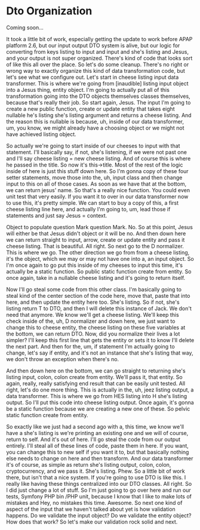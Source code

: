 # Dto Organization

Coming soon...

It took a little bit of work, especially getting the update to work before APAP
platform 2.6, but our input output DTO system is alive, but our logic for converting
from keys listing to input and input and she's listing and Jesus, and your output is
not super organized. There's kind of code that looks sort of like this all over the
place. So let's do some cleanup. There's no right or wrong way to exactly organize
this kind of data transformation code, but let's see what we configure out. Let's
start in cheese listing input data transformer. This is where we're going from
[inaudible] listing input object into a Jesus thing, entity object. I'm going to
actually put all of this transformation going into the DTO objects themselves classes
themselves, because that's really their job. So start again, Jesus. The input I'm
going to create a new public function, create or update entity that takes eight
nullable he's listing she's listing argument and returns a cheese listing. And the
reason this is nullable is because, uh, inside of our data transformer, um, you know,
we might already have a choosing object or we might not have achieved listing object.

So actually we're going to start inside of our cheeses to input with that statement.
I'll basically say, if not, she's listening, if we were not past one and I'll say
cheese listing = new cheese listing. And of course this is where he passed in the
title. So now it's this->title. Most of the rest of the logic inside of here is just
this stuff down here. So I'm gonna copy of these four setter statements, move those
into the, uh, input class and then change input to this on all of those cases. As
soon as we have that at the bottom, we can return jesus' name. So that's a really
nice function. You could even unit test that very easily. If you want it to over in
our data transformer now to use this, it's pretty simple. We can start to buy a copy
of this, a first cheese listing line here, and actually I'm going to, um, lead those
if statements and just say Jesus = context.

Object to populate question Mark question Mark. No. So at this point, Jesus will
either be that Jesus didn't object or it will be no. And then down here we can return
straight to input, arrow, create or update entity and pass it cheese listing. That is
beautiful. All right. So next go to the D normalizer. This is where we go. The other
direction we go from from a cheese listing, it's the object, which we may or may not
have one into a, an input object. So I'm once again to go put this inside of my
cheeses to input this time, it's actually be a static function. So public static
function create from entity. So once again, take in a nullable cheese listing and
it's going to return itself.

Now I'll go steal some code from this other class. I'm basically going to steal kind
of the center section of the code here, move that, paste that into here, and then
update the entity here too. She's listing. So if not, she's listing return T to DTO,
and then I will delete this instance of Jack. We don't need that anymore. We know
we'll get a cheese listing. We'll keep this check inside of the, uh, D normalizer and
down here, we just want to change this to cheese entity, the cheese listing on these
five variables at the bottom, we can return DTO. Now, did you normalize their lives a
lot simpler? I'll keep this first line that gets the entity or sets it to know I'll
delete the next part. And then for the, um, if statement I'm actually going to
change, let's say if entity, and it's not an instance that she's listing that way, we
don't throw an exception when there's no.

And then down here on the bottom, we can go straight to returning she's listing
input, colon, colon create from entity. We'll pass it, that entity. So again, really,
really satisfying end result that can be easily unit tested. All right, let's do one
more thing. This is actually in the, uh, jeez listing output, a data transformer.
This is where we go from HES listing into H she's listing output. So I'll put this
code into cheese listing output. Once again, it's gonna be a static function because
we are creating a new one of these. So pelvic static function create from entity.

So exactly like we just had a second ago with a, this time, we know we'll have a
she's listing is we're printing an existing one and we will of course, return to
self. And it's out of here. I'll go steal the code from our output entirely. I'll
steal all of these lines of code, paste them in here. If you want, you can change
this to new self if you want it to, but that basically nothing else needs to change
on here and then transform. And our data transformer it's of course, as simple as
return she's listing output, colon, colon, cryptocurrency, and we pass it. She's
listing. Phew. So a little bit of work there, but isn't that a nice system. If you're
going to use DTO is like this. I really like having these things centralized into our
DTO classes. All right. So I did just change a lot of stuff. So I'm just going to go
over here and run our tests, Symfony PHP bin /PHP unit, because I know that I like to
make lots of mistakes and Hey, no mistakes this time. Awesome. So next one kind of
aspect of the input that we haven't talked about yet is how validation happens. Do we
validate the input object? Do we validate the entity object? How does that work? So
let's make our validation rock solid and next.

